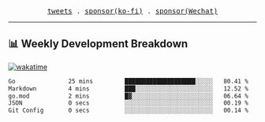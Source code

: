 <p align="center">
  <samp>
    <a href="https://twitter.com/everfu8">tweets</a> .
    <a href="https://ko-fi.com/everfu">sponsor(ko-fi)</a> . 
    <a href="https://s3.qjqq.cn/47/663742bac8e52.webp!color">sponsor(Wechat)</a>
  </samp>
</p>

---

## 📊 Weekly Development Breakdown

[![wakatime](https://wakatime.com/badge/user/0fcef314-a9cd-4509-9880-5cdb2158a775.svg)](https://wakatime.com/@0fcef314-a9cd-4509-9880-5cdb2158a775)

<!--START_SECTION:waka-->

```txt
Go               25 mins         ████████████████████░░░░░   80.41 %
Markdown         4 mins          ███░░░░░░░░░░░░░░░░░░░░░░   12.52 %
go.mod           2 mins          █▓░░░░░░░░░░░░░░░░░░░░░░░   06.64 %
JSON             0 secs          ░░░░░░░░░░░░░░░░░░░░░░░░░   00.19 %
Git Config       0 secs          ░░░░░░░░░░░░░░░░░░░░░░░░░   00.14 %
```

<!--END_SECTION:waka-->